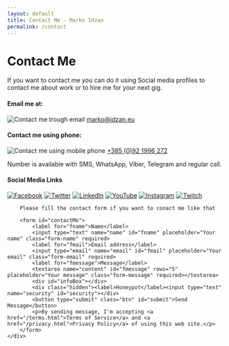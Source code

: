 ```yaml
---
layout: default
title: Contact Me - Marko Idzan
permalink: /contact
---
```

# Contact Me

If you want to contact me you can do it using Social media profiles to contact me about work or to hire me for your next gig.

<div class="container">
    <div class="grid">
        <h4>Email me at:</h4>
        <img src="/assets/img/icons/mail.svg" alt="Contact me trough email" class="contact">&nbsp;<a href="mailto:marko@idzan.eu">marko@idzan.eu</a>
        <h4>Contact me using phone:</h4>
        <img src="/assets/img/icons/mobile.svg" alt="Contact me using mobile phone" class="contact">&nbsp;<a href="tel:+385921996272">+385 (0)92 1996 272</a>
        <p class="smaller">Number is available with SMS, WhatsApp, Viber, Telegram and regular call.</p>
        <h4>Social Media Links</h4>
        <a href="https://fb.me/Idzan.Marko.Official" target="_blank" rel="noopener noreferrer"><img src="/assets/img/social/facebook.svg" alt="Facebook" class="social"></a>
        <a href="https://twitter.com/idzanmarko" target="_blank" rel="noopener noreferrer"><img src="/assets/img/social/twitter.svg" alt="Twitter" class="social"></a>
        <a href="https://www.linkedin.com/in/markoidzan/" target="_blank" rel="noopener noreferrer"><img src="/assets/img/social/linkedin.svg" alt="LinkedIn" class="social"></a>
        <a href="https://www.youtube.com/channel/UC1E7cbcnFqHEqTYmbZHKDPA" target="_blank" rel="noopener noreferrer"><img src="/assets/img/social/youtube.svg" alt="YouTube" class="social"></a>
        <a href="https://www.instagram.com/markoidzan/" target="_blank" rel="noopener noreferrer"><img src="/assets/img/social/instagram.svg" alt="Instagram" class="social"></a>
        <a href="https://www.twitch.tv/idzanmarko" target="_blank" rel="noopener noreferrer"><img src="/assets/img/social/twitch.svg" alt="Twitch" class="social"></a>
        </div>
    <div class="grid">
        
        Please fill the contact form if you want to conact me like that
            
        <form id="contactMe">
            <label for="fname">Name</label>
            <input type="text" name="name" id="fname" placeholder="Your name" class="form-name" required>
            <label for="fmail">Email address</label>
            <input type="email" name="email" id="fmail" placeholder="Your email" class="form-email" required>
            <label for="fmessage">Message</label>
            <textarea name="content" id="fmessage" rows="5" placeholder="Your message" class="form-message" required></textarea>
            <div id="infoBox"></div>
            <div class="hidden"><label>Honeypot</label><input type="text" name="security" id="security"></div>
            <button type="submit" class="btn" id="submit">Send Message</button>
            <p>By sending message, I'm accepting <a href="/terms.html">Terms of Service</a> and <a href="/privacy.html">Privacy Policy</a> of using this web site.</p>
        </form>
    </div>
</div>